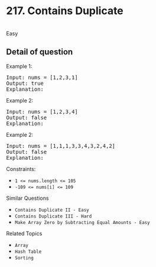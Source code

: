 # 217. Contains Duplicate

<br> Easy

## Detail of question

Example 1:

<pre>
Input: nums = [1,2,3,1]
Output: true
Explanation:
</pre>

Example 2:

<pre>
Input: nums = [1,2,3,4]
Output: false
Explanation:
</pre>

Example 2:

<pre>
Input: nums = [1,1,1,3,3,4,3,2,4,2]
Output: false
Explanation:
</pre>

Constraints:

-   `1 <= nums.length <= 105`
-   `-109 <= nums[i] <= 109`

<summary> Similar Questions </summary>

-   `Contains Duplicate II - Easy`
-   `Contains Duplicate III - Hard`
-   `Make Array Zero by Subtracting Equal Amounts - Easy`

<summary> Related Topics </summary>

-   `Array`
-   `Hash Table`
-   `Sorting`
